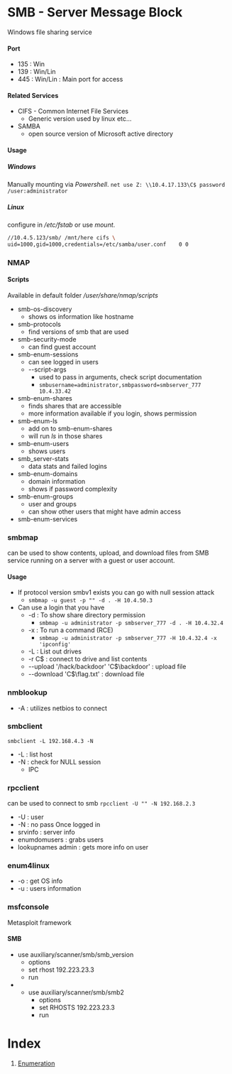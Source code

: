 # SMB - Server Message Block

Windows file sharing service
#### Port
- 135 : Win
- 139 : Win/Lin
- 445 : Win/Lin : Main port for access
#### Related Services
- CIFS - Common Internet File Services
	- Generic version used by linux etc... 
- SAMBA
	- open source version of Microsoft active directory
#### Usage
##### Windows
Manually mounting via *Powershell*.
`net use Z: \\10.4.17.133\C$ password /user:administrator`

##### Linux
configure in */etc/fstab* or use *mount*.
```bash
//10.4.5.123/smb/ /mnt/here cifs \
uid=1000,gid=1000,credentials=/etc/samba/user.conf    0 0
```

### NMAP
#### Scripts
Available in default folder */user/share/nmap/scripts*
- smb-os-discovery
	- shows os information like hostname
- smb-protocols
	- find versions of smb that are used
- smb-security-mode
	- can find guest account
- smb-enum-sessions
	- can see logged in users
	- --script-args
		- used to pass in arguments, check script documentation
		- `smbusername=administrator,smbpassword=smbserver_777 10.4.33.42`
- smb-enum-shares
	- finds shares that are accessible 
	- more information available if you login, shows permission
- smb-enum-ls
	- add on to smb-enum-shares
	- will run *ls* in those shares
- smb-enum-users
	- shows users
- smb_server-stats
	- data stats and failed logins
- smb-enum-domains
	- domain information
	- shows if password complexity
- smb-enum-groups
	- user and groups
	- can show other users that might have admin access
- smb-enum-services

### smbmap
can be used to show contents, upload, and download files from SMB service running on a server with a guest or user account.
#### Usage
- If protocol version smbv1 exists you can go with null session attack
	- `smbmap -u guest -p "" -d . -H 10.4.50.3`
- Can use a login that you have
	- -d : To show share directory permission
		- `smbmap -u administrator -p smbserver_777 -d . -H 10.4.32.4`
	- -x : To run a command (RCE)
		- `smbmap -u administrator -p smbserver_777 -H 10.4.32.4 -x 'ipconfig'`
	- -L : List out drives
	- -r C$ : connect to drive and list contents
	- --upload '/hack/backdoor' 'C$\\backdoor' : upload file
	- --download 'C$\\flag.txt' : download file

### nmblookup
- -A : utilizes netbios to connect
### smbclient
`smbclient -L 192.168.4.3 -N`
- -L : list host
- -N : check for NULL session
	- IPC
### rpcclient
can be used to connect to smb
`rpcclient -U "" -N 192.168.2.3`
- -U : user
- -N : no pass
Once logged in
- srvinfo : server info
- enumdomusers : grabs users
- lookupnames admin : gets more info on user

### enum4linux
- -o : get OS info
- -u : users information

### msfconsole
Metasploit framework

#### SMB
- use auxiliary/scanner/smb/smb_version
	- options
	- set rhost 192.223.23.3
	- run
- - use auxiliary/scanner/smb/smb2
	- options
	- set RHOSTS 192.223.23.3
	- run


# Index
1. [Enumeration](../INE_EJPTv2/Assessment_methodologies/Enumeration)